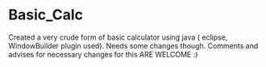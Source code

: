 # Basic_Calc
Created a very crude form of basic calculator using java ( eclipse, WindowBuilder plugin used). Needs some changes though. Comments and advises for necessary changes for this ARE WELCOME :)

